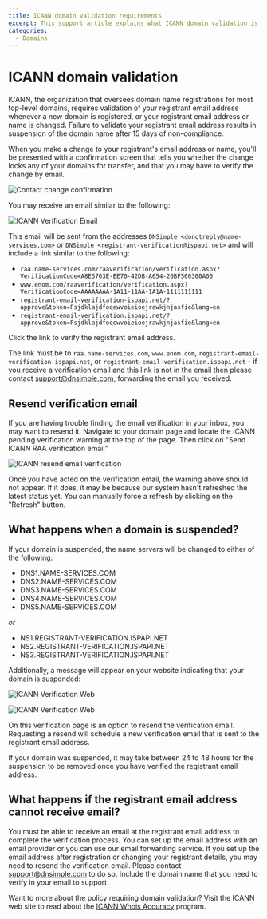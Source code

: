 ```yaml
---
title: ICANN domain validation requirements
excerpt: This support article explains what ICANN domain validation is and how to ensure that your domain name is not suspended by ICANN due to non-validation.
categories:
  - Domains
---
```


# ICANN domain validation

ICANN, the organization that oversees domain name registrations for most top-level domains, requires validation of your registrant email address whenever a new domain is registered, or your registrant email address or name is changed. Failure to validate your registrant email address results in suspension of the domain name after 15 days of non-compliance.

When you make a change to your registrant's email address or name, you'll be presented with a confirmation screen that tells you whether the change locks any of your domains for transfer, and that you may have to verify the change by email.

![Contact change confirmation](/files/contact-change.png)

You may receive an email similar to the following:

![ICANN Verification Email](/files/icann-verification-email.png)

This email will be sent from the addresses `DNSimple <donotreply@name-services.com>` or `DNSimple <registrant-verification@ispapi.net>` and will include a link similar to the following:
- `raa.name-services.com/raaverification/verification.aspx?VerificationCode=A8E3763E-EE70-42DB-A654-20BF560300A00`
- `www.enom.com/raaverification/verification.aspx?VerificationCode=AAAAAAAA-1A11-11AA-1A1A-1111111111`
- `registrant-email-verification-ispapi.net/?approve&token=Fsjdklajdfoqewvoieioejrawkjnjasfie&lang=en`
- `registrant-email-verification.ispapi.net/?approve&token=Fsjdklajdfoqewvoieioejrawkjnjasfie&lang=en`

Click the link to verify the registrant email address.

The link must be to `raa.name-services.com`, `www.enom.com`, `registrant-email-verification-ispapi.net`, or `registrant-email-verification.ispapi.net` - if you receive a verification email and this link is not in the email then please contact support@dnsimple.com, forwarding the email you received.

## Resend verification email

If you are having trouble finding the email verification in your inbox, you may want to resend it. Navigate to your domain page and locate the ICANN pending verification warning at the top of the page. Then click on "Send ICANN RAA verification email"

![ICANN resend email verification](/files/raa-resend-email-verification.png)

Once you have acted on the verification email, the warning above should not appear. If it does, it may be because our system hasn't refreshed the latest status yet. You can manually force a refresh by clicking on the "Refresh" button.

## What happens when a domain is suspended?

If your domain is suspended, the name servers will be changed to either of the following:

- DNS1.NAME-SERVICES.COM
- DNS2.NAME-SERVICES.COM
- DNS3.NAME-SERVICES.COM
- DNS4.NAME-SERVICES.COM
- DNS5.NAME-SERVICES.COM

_or_

- NS1.REGISTRANT-VERIFICATION.ISPAPI.NET
- NS2.REGISTRANT-VERIFICATION.ISPAPI.NET
- NS3.REGISTRANT-VERIFICATION.ISPAPI.NET

Additionally, a message will appear on your website indicating that your domain is suspended:

![ICANN Verification Web](/files/icann-verification-web.png)

![ICANN Verification Web](/files/icann-verification-web-2.png)

On this verification page is an option to resend the verification email. Requesting a resend will schedule a new verification email that is sent to the registrant email address.

<note>
If your domain was suspended, it may take between 24 to 48 hours for the suspension to be removed once you have verified the registrant email address.
</note>

## What happens if the registrant email address cannot receive email?

You must be able to receive an email at the registrant email address to complete the verification process. You can set up the email address with an email provider or you can use our email forwarding service. If you set up the email address after registration or changing your registrant details, you may need to resend the verification email. Please contact support@dnsimple.com to do so. Include the domain name that you need to verify in your email to support.

Want to more about the policy requiring domain validation? Visit the ICANN web site to read about the [ICANN Whois Accuracy](https://www.icann.org/resources/pages/approved-with-specs-2013-09-17-en#whois-accuracy) program.
